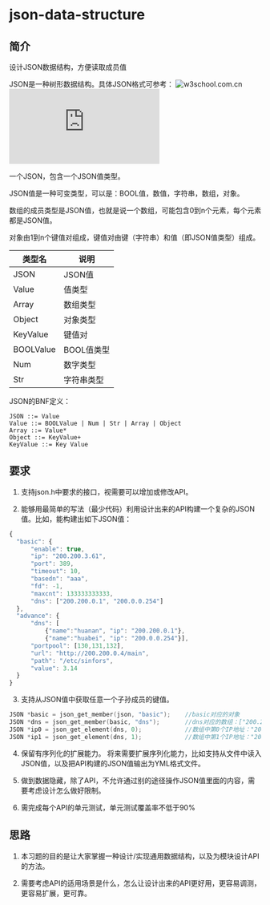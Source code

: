 # json-data-structure

## 简介

设计JSON数据结构，方便读取成员值

JSON是一种树形数据结构。具体JSON格式可参考：
![w3school.com.cn](http://www.w3school.com.cn/json/json_syntax.asp)
![json.org](http://www.json.org/json-zh.html)

一个JSON，包含一个JSON值类型。

JSON值是一种可变类型，可以是：BOOL值，数值，字符串，数组，对象。

数组的成员类型是JSON值，也就是说一个数组，可能包含0到n个元素，每个元素都是JSON值。

对象由1到n个键值对组成，键值对由键（字符串）和值（即JSON值类型）组成。

| 类型名  | 说明 |
|--------|-------|
| JSON | JSON值 |
| Value | 值类型 |
| Array | 数组类型 |
| Object | 对象类型 |
| KeyValue | 键值对 |
| BOOLValue  | BOOL值类型 |
| Num | 数字类型 |
| Str | 字符串类型 |

JSON的BNF定义：

```
JSON ::= Value 
Value ::= BOOLValue | Num | Str | Array | Object 
Array ::= Value* 
Object ::= KeyValue+ 
KeyValue ::= Key Value
```

## 要求

1. 支持json.h中要求的接口，视需要可以增加或修改API。

2. 能够用最简单的写法（最少代码）利用设计出来的API构建一个复杂的JSON值。比如，能构建出如下JSON值：

  ```javascript
{
    "basic": {
        "enable": true,
        "ip": "200.200.3.61",
        "port": 389,
        "timeout": 10,
        "basedn": "aaa",
        "fd": -1,
        "maxcnt": 133333333333,
        "dns": ["200.200.0.1", "200.0.0.254"]
    },
    "advance": {
        "dns": [
            {"name":"huanan", "ip": "200.200.0.1"}, 
            {"name":"huabei", "ip": "200.0.0.254"}],
        "portpool": [130,131,132],
        "url": "http://200.200.0.4/main",
        "path": "/etc/sinfors",
        "value": 3.14
    }
}
```

3. 支持从JSON值中获取任意一个子孙成员的键值。

  ```cpp
JSON *basic = json_get_member(json, "basic");    //basic对应的对象
JSON *dns = json_get_member(basic, "dns");       //dns对应的数组：["200.200.0.1", "200.0.0.254"]
JSON *ip0 = json_get_element(dns, 0);            //数组中第0个IP地址："200.200.0.1"
JSON *ip1 = json_get_element(dns, 1);            //数组中第1个IP地址："200.0.0.254"
```

4. 保留有序列化的扩展能力。
将来需要扩展序列化能力，比如支持从文件中读入JSON值，以及把API构建的JSON值输出为YML格式文件。

5. 做到数据隐藏，除了API，不允许通过别的途径操作JSON值里面的内容，需要考虑设计怎么做好限制。

6. 需完成每个API的单元测试，单元测试覆盖率不低于90%

## 思路

1. 本习题的目的是让大家掌握一种设计/实现通用数据结构，以及为模块设计API的方法。

2. 需要考虑API的适用场景是什么，怎么让设计出来的API更好用，更容易调测，更容易扩展，更可靠。




